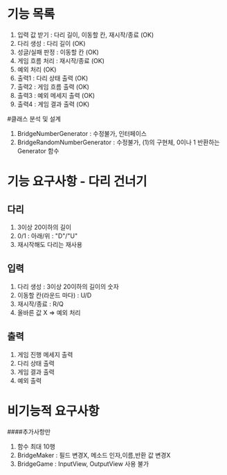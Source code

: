 # 기능 목록
1. 입력 값 받기 : 다리 길이, 이동할 칸, 재시작/종료 (OK)
2. 다리 생성 : 다리 길이 (OK)
3. 성글/실패 판정 : 이동할 칸 (OK)
4. 게임 흐름 처리 : 재시작/종료 (OK)
5. 예외 처리 (OK)
6. 출력1 : 다리 상태 출력 (OK)
7. 출력2 : 게임 흐름 출력 (OK)
8. 출력3 : 예외 메세지 출력 (OK)
9. 출력4 : 게임 결과 출력 (OK)

#클래스 분석 및 설계
1. BridgeNumberGenerator : 수정불가, 인터페이스
2. BridgeRandomNumberGenerator : 수정불가, (1)의 구현체, 0이나 1 반환하는 Generator 함수

# 기능 요구사항 - 다리 건너기
## 다리
1. 3이상 20이하의 길이
2. 0/1 : 아래/위 : "D"/"U"
3. 재시작해도 다리는 재사용

## 입력
1. 다리 생성 : 3이상 20이하의 길이의 숫자
2. 이동할 칸(라운드 마다) : U/D
3. 재시작/종료 : R/Q
4. 올바른 값 X => 예외 처리

## 출력
1. 게임 진행 메세지 출력
2. 다리 상태 출력
3. 게임 결과 출력
4. 예외 출력

# 비기능적 요구사항
####추가사항만
1. 함수 최대 10행
2. BridgeMaker : 필드 변경X, 메소드 인자,이름,반환 값 변경X
3. BridgeGame : InputView, OutputView 사용 불가
